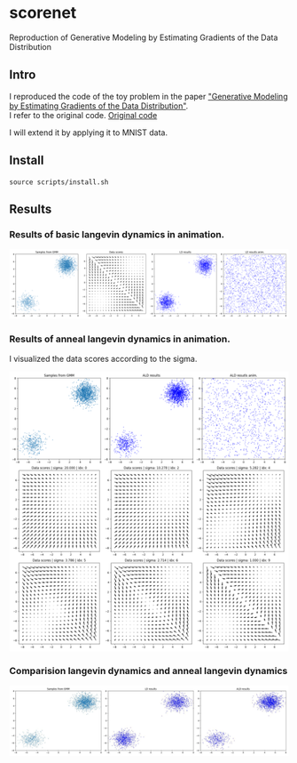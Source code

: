 # scorenet
Reproduction of Generative Modeling by Estimating Gradients of the Data Distribution

## Intro
I reproduced the code of the toy problem in the paper ["Generative Modeling by Estimating Gradients of the Data Distribution"](https://arxiv.org/abs/1907.05600).  
I refer to the original code. [Original code](https://github.com/ermongroup/ncsn)

I will extend it by applying it to MNIST data.

## Install
```
source scripts/install.sh
```

## Results
### Results of basic langevin dynamics in animation.

![GIF](assets/langevin_dynamics.gif)

### Results of anneal langevin dynamics in animation.
I visualized the data scores according to the sigma.  

![GIF](assets/anneal_langevin_dynamics.gif)

### Comparision langevin dynamics and anneal langevin dynamics
![image](assets/comparison_anneal_baseline.jpg)

